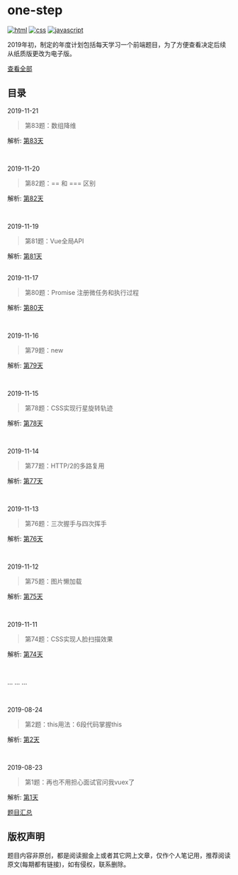 # one-step
<p align="left">
  <a href="https://github.com/neptoo/one-step/issues"><img src="https://img.shields.io/github/languages/top/badges/shields.svg?label=html" alt="html"></a>
  <a href="https://github.com/neptoo/one-step/issues"><img src="https://img.shields.io/github/languages/top/badges/shields.svg?label=css" alt="css"></a>
  <a href="https://github.com/neptoo/one-step/issues"><img src="https://img.shields.io/github/languages/top/badges/shields.svg?label=javascript" alt="javascript"></a>
</p>

2019年初，制定的年度计划包括每天学习一个前端题目，为了方便查看决定后续从纸质版更改为电子版。

[查看全部](https://github.com/neptoo/one-step/issues)

## 目录

2019-11-21

> 第83题：数组降维

解析: [第83天](https://github.com/neptoo/one-step/issues/83)

<br />

2019-11-20

> 第82题：== 和 === 区别

解析: [第82天](https://github.com/neptoo/one-step/issues/82)

<br />

2019-11-19

> 第81题：Vue全局API

解析: [第81天](https://github.com/neptoo/one-step/issues/81)

<br />2019-11-17

> 第80题：Promise 注册微任务和执行过程 

解析: [第80天](https://github.com/neptoo/one-step/issues/80)

<br />

2019-11-16

> 第79题：new

解析: [第79天](https://github.com/neptoo/one-step/issues/79)

<br />

2019-11-15

> 第78题：CSS实现行星旋转轨迹

解析: [第78天](https://github.com/neptoo/one-step/issues/78)

<br />

2019-11-14

> 第77题：HTTP/2的多路复用

解析: [第77天](https://github.com/neptoo/one-step/issues/77)

<br />

2019-11-13

> 第76题：三次握手与四次挥手

解析: [第76天](https://github.com/neptoo/one-step/issues/76)

<br />

2019-11-12

> 第75题：图片懒加载

解析: [第75天](https://github.com/neptoo/one-step/issues/75)

<br />

2019-11-11

> 第74题：CSS实现人脸扫描效果

解析: [第74天](https://github.com/neptoo/one-step/issues/74)

<br />



... ... ...

<br>

2019-08-24

> 第2题：this用法：6段代码掌握this 

解析:  [第2天](https://github.com/neptoo/one-step/issues/2)

<br />

2019-08-23

> 第1题：再也不用担心面试官问我vuex了

解析: [第1天](https://github.com/neptoo/one-step/issues/1)
<br />


[题目汇总](category/All.md)

## 版权声明
题目内容非原创，都是阅读掘金上或者其它网上文章，仅作个人笔记用，推荐阅读原文(每期都有链接)，如有侵权，联系删除。
